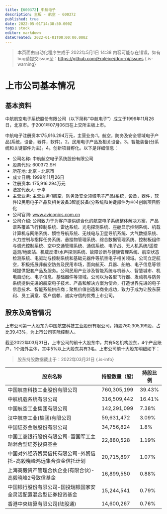 ```yaml
---
title: [600372] 中航电子
description: 主板 - 航空 - 600372
published: true
date: 2022-05-01T14:38:50.000Z
tags: stock
editor: markdown
dateCreated: 2022-01-01T00:00:00.000Z
---
```


> 本页面由自动化程序生成于 2022年5月1日 14:38
> 内容可能存在错误，如有bug请提交issue至：https://github.com/Eroleice/doc-pi/issues
{.is-warning}

# 上市公司基本情况

## 基本资料

中航航空电子系统股份有限公司（以下简称“中航电子”）成立于1999年11月26日，北京市。于2001年07月06日在上交所主板上市。

中航电子注册资本175,916.294万元，主营业务:1。航空，防务及安全领域电子产品(系统，设备，器件，软件)。2。民用电子产品及相关设备。3。智能装备(分系统和关键部件为主)。4。创新项目孵化。以下是详细信息：

- 公司名称: 中航航空电子系统股份有限公司
- 股票代码: 600372.SH
- 所在地: 北京 - 北京市
- 成立日期: 1999年11月26日
- 注册资本: 175,916.294万元
- 法定代表人: 于卓
- 主营业务: 主营业务:1航空，防务及安全领域电子产品(系统，设备，器件，软件)2民用电子产品及相关设备3智能装备(分系统和关键部件为主)4创新项目孵化
- 公司官网: www.aviconics.com.cn
- 公司介绍: 公司致力于为客户提供综合化的航空电子系统整体解决方案，产品谱系覆盖飞行控制系统、雷达系统、光电探测系统、座舱显示控制系统、机载计算机与网络系统、惯性导航系统、无线电与卫星导航系统、大气数据系统、火力控制与指挥任务系统、悬挂物管理系统、综合数据管理系统、控制板组件与调光控制系统、空中交通管理系统、通信系统、电子战、无人机系统/遥控遥测/地面站、机载反潜/水声探测系统、故障诊断与健康管理系统、航空状态检测系统、电驱动与控制系统和基础元器件等航空电子相关领域。公司立足航空，积极拓展非航空防务及民用市场，面向航天、兵器、船舶、电子信息等领域提供配套产品及服务。公司民用产业涉及智能系统与机器人、智慧城市、机电自动化、电子信息、基础器件等领域。公司以为各型飞行器、发动机与防务系统提供先进的航空电子技术、产品和解决方案为使命，打造世界先进的电子信息技术、智能系统供应商；聚焦价值创造和商业成功，致力于成为让股东获利、员工满意、客户信赖、诚实守信的优秀上市公司。


## 股东及高管情况

上市公司第一大股东为中国航空科技工业股份有限公司，持股760,305,199股，占比39.43%，为上市公司实际控制人。

截至2022年03月31日，上市公司的前十大股东中，共有5名机构股东，4个产品账户，1个海外主体，其中5%以上大股东共有3名。上市公司前十大股东明细如下：

> 股东持股数据截止于：2022年03月31日
{.is-info}

| 股东名称 | 持股数量（股） | 持股比例 |
| --- | --- | --- |
| 中国航空科技工业股份有限公司 | 760,305,199 | 39.43% |
| 中航机载系统有限公司 | 316,509,442 | 16.41% |
| 中国航空工业集团有限公司 | 142,291,099 | 7.38% |
| 汉中航空工业(集团)有限公司 | 59,631,472 | 3.09% |
| 中国证券金融股份有限公司 | 34,756,824 | 1.8% |
| 中国工商银行股份有限公司-富国军工主题混合型证券投资基金 | 22,880,528 | 1.19% |
| 中国对外经济贸易信托有限公司-外贸信托-高毅晓峰鸿远集合资金信托计划 | 20,715,897 | 1.07% |
| 上海高毅资产管理合伙企业(有限合伙)-高毅晓峰2号致信基金 | 16,899,550 | 0.88% |
| 中国银行股份有限公司-国投瑞银国家安全灵活配置混合型证券投资基金 | 15,244,541 | 0.79% |
| 香港中央结算有限公司(陆股通) | 14,600,267 | 0.76% |




